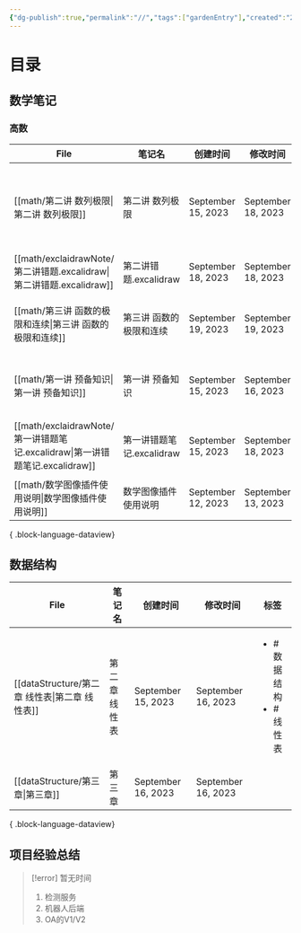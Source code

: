 ```yaml
---
{"dg-publish":true,"permalink":"//","tags":["gardenEntry"],"created":"2023-09-17T11:19:58.061+08:00","updated":"2023-09-17T11:20:43.173+08:00"}
---
```


# 目录

## 数学笔记

### 高数

| File                                                              | 笔记名                | 创建时间               | 修改时间               | 标签                                                                          |
| ----------------------------------------------------------------- | ------------------ | ------------------ | ------------------ | --------------------------------------------------------------------------- |
| [[math/第二讲 数列极限\|第二讲 数列极限]]                                    | 第二讲 数列极限           | September 15, 2023 | September 18, 2023 | <ul><li>#数学小技巧</li><li>#数学</li><li>#高数</li><li>#基础30讲</li><li>#数列</li></ul> |
| [[math/exclaidrawNote/第二讲错题.excalidraw\|第二讲错题.excalidraw]]     | 第二讲错题.excalidraw   | September 18, 2023 | September 18, 2023 | <ul><li>#excalidraw</li></ul>                                               |
| [[math/第三讲 函数的极限和连续\|第三讲 函数的极限和连续]]                            | 第三讲 函数的极限和连续       | September 19, 2023 | September 19, 2023 | <ul><li>#数学</li><li>#高数</li><li>#基础30讲</li></ul>                            |
| [[math/第一讲 预备知识\|第一讲 预备知识]]                                    | 第一讲 预备知识           | September 15, 2023 | September 16, 2023 | <ul><li>#数学</li><li>#高数</li><li>#基础知识</li></ul>                             |
| [[math/exclaidrawNote/第一讲错题笔记.excalidraw\|第一讲错题笔记.excalidraw]] | 第一讲错题笔记.excalidraw | September 15, 2023 | September 18, 2023 | <ul><li>#excalidraw</li><li>#数学</li><li>#错题</li></ul>                       |
| [[math/数学图像插件使用说明\|数学图像插件使用说明]]                                | 数学图像插件使用说明         | September 12, 2023 | September 13, 2023 | <ul></ul>                                                                   |

{ .block-language-dataview}

## 数据结构

| File                                  | 笔记名     | 创建时间               | 修改时间               | 标签                                   |
| ------------------------------------- | ------- | ------------------ | ------------------ | ------------------------------------ |
| [[dataStructure/第二章 线性表\|第二章 线性表]] | 第二章 线性表 | September 15, 2023 | September 16, 2023 | <ul><li>#数据结构</li><li>#线性表</li></ul> |
| [[dataStructure/第三章\|第三章]]         | 第三章     | September 16, 2023 | September 16, 2023 | <ul></ul>                            |

{ .block-language-dataview}

## 项目经验总结

> [!error] 暂无时间
> 1. 检测服务
> 2. 机器人后端
> 3. OA的V1/V2